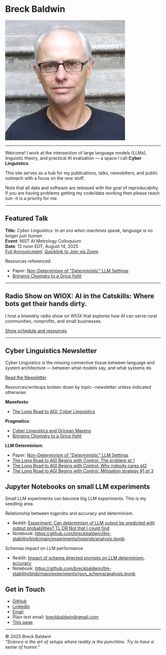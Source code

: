 # Breck Baldwin

![Breck Baldwin](img/breck_head.jpg)

---

Welcome! I work at the intersection of large language models (LLMs), linguistic theory, and practical AI evaluation — a space I call **Cyber Linguistics**.

This site serves as a hub for my publications, talks, newsletters, and public outreach with a focus on the *new* stuff.

Note that all data and software are released with the goal of reproducabilty. If you are having problems getting my code/data working then please reach out--it is a priority for me. 

---

## Featured Talk

**Title**: _Cyber Linguistics: In an era when machines speak, language is no longer just human_  
**Event**: NIST AI Metrology Colloquium  
**Date**: 12 noon EDT, August 14, 2025  
[Full Announcment](https://www.linkedin.com/pulse/presenting-cyber-linguists-nist-thursday-aug-14-12-invite-baldwin-eg4ge): 
[Quicklink to Join via Zoom](https://nist.zoomgov.com/j/1605507559)

Resources referenced:
- Paper: [Non-Determinism of "Deterministic" LLM Settings](https://arxiv.org/abs/2408.04667)
- [Bringing Chomsky to a Grice fight](https://www.linkedin.com/pulse/bringing-chomsky-grice-fight-breck-baldwin-cl5ve/)
 

---

## Radio Show on WIOX: **AI in the Catskills**: Where bots get their hands dirty.

I host a biweekly radio show on WIOX that explores how AI can serve rural communities, nonprofits, and small businesses.

[Show schedule and resources](https://tinyurl.com/wioxai)

---

## Cyber Linguistics Newsletter

Cyber Linguistics is the missing connective tissue between language and system 
architecture — between what models say, and what systems do. 

[Read the Newsletter](https://www.linkedin.com/newsletters/cyber-linguistics-and-agi-7349179036436152320)

Resources/writeups broken down by topic--newsletter unless indicated otherwise: 

**Manefesto**:
- [The Long Road to AGI: Cyber Linguistics](https://www.linkedin.com/pulse/long-road-agi-cyber-linguistics-breck-baldwin-tm36e/)

**Pragmatics**:
- [Cyber Linguistics and Gricean Maxims](https://www.linkedin.com/pulse/long-road-agi-cyber-linguistics-gricean-maxims-breck-baldwin-jhnoe/)
- [Bringing Chomsky to a Grice fight](https://www.linkedin.com/pulse/bringing-chomsky-grice-fight-breck-baldwin-cl5ve/)

**LLM Determinism**: 
- Paper: [Non-Determinism of "Deterministic" LLM Settings](https://arxiv.org/abs/2408.04667)
- [The Long Road to AGI Begins with Control: The problem pt 1](https://www.linkedin.com/pulse/long-road-agi-begins-control-problem-pt-1-breck-baldwin-farzf)
- [The Long Road to AGI Begins with Control: Why nobody cares pt2](https://www.linkedin.com/pulse/long-road-agi-begins-control-why-nobody-cares-pt2-breck-baldwin-wfddf/)
- [The Long Road to AGI Begins with Control: Mitigation strategy #1 pt 3](https://www.linkedin.com/pulse/long-road-agi-begins-control-mitigation-strategy-1-pt-breck-baldwin-cehae)


## Jupyter Notebooks on small LLM experiments

Small LLM experiments can become big LLM experiments. This is my seedling area. 

Relationship between logprobs and accuracy and determinism. 

- Reddit: [Experiment: Can determinism of LLM output be predicted with output probabilities? TL;DR Not that I could find](https://www.reddit.com/r/LocalLLaMA/comments/1k65lqd/experiment_can_determinism_of_llm_output_be/)
- Notebook: https://github.com/breckbaldwin/llm-stability/blob/main/experiments/logprob/analysis.ipynb

Schemas impact on LLM performance

- Reddit: [Impact of schema directed prompts on LLM determinism, accuracy ](https://www.reddit.com/r/LocalLLaMA/comments/1kd68gz/impact_of_schema_directed_prompts_on_llm/)
- Notebook: https://github.com/breckbaldwin/llm-stability/blob/main/experiments/json_schema/analysis.ipynb


## Get in Touch

- [GitHub](https://github.com/breckbaldwin)
- [LinkedIn](https://www.linkedin.com/in/breckbaldwin/)
- [Email](mailto:breckbaldwin@gmail.com)
- Plain text email: breckbaldwin@gmail.com
- [This page](https://breckbaldwin.github.io)

---

© 2025 Breck Baldwin  
_“Science is the art of setups where reality is the punchline. Try to have a sense of humor.”_
